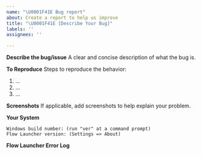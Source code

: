 ```yaml
---
name: "\U0001F41E Bug report"
about: Create a report to help us improve
title: "\U0001F41E [Describe Your Bug]"
labels: ''
assignees: ''

---
```


**Describe the bug/issue**
A clear and concise description of what the bug is.

**To Reproduce**
Steps to reproduce the behavior:
1. ...
2. ...
3. ...

**Screenshots**
If applicable, add screenshots to help explain your problem.

**Your System**
```
Windows build number: (run "ver" at a command prompt)
Flow Launcher version: (Settings => About) 
```
**Flow Launcher Error Log**
<!-- 
     The latest log file can be found here: %AppData%\FlowLauncher\Logs\<version>\<date>.txt
     or for portable mode: %LocalAppData%\FlowLauncher\<App-Version>\UserData\Logs\<version>\<date>.txt
     Drag and drop the log file below this comment.
-->

